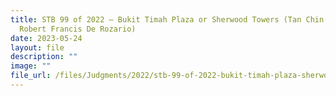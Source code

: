```yaml
---
title: STB 99 of 2022 – Bukit Timah Plaza or Sherwood Towers (Tan Chin Pei vs
  Robert Francis De Rozario)
date: 2023-05-24
layout: file
description: ""
image: ""
file_url: /files/Judgments/2022/stb-99-of-2022-bukit-timah-plaza-sherwood-towers(gd).pdf
---
```

